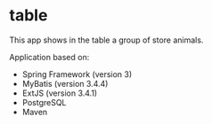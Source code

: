 # table

This app shows in the table a group of store animals.

Application based on:
- Spring Framework (version 3)
- MyBatis (version 3.4.4)
- ExtJS (version 3.4.1)
- PostgreSQL 
- Maven
